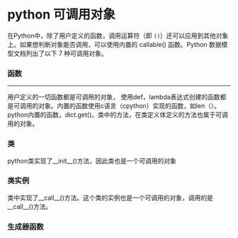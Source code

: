 # python 可调用对象
在Python中，除了用户定义的函数，调用运算符（即 `()`）还可以应用到其他对象上。如果想判断对象能否调用，可以使用内置的 callable() 函数。Python 数据模型文档列出了以下 7 种可调用对象。
### 函数
---
用户定义的一切函数都是可调用的对象， 使用def，lambda表达式创建的函数都是可调用的对象。内置的函数使用c语言（cpython）实现的函数，如len（）。python内置的函数，dict.get()。类中的方法，在类定义体定义的方法也属于可调用的对象。

### 类
python类实现了__init__()方法，因此类也是一个可调用的对象

### 类实例
类中实现了__call__()方法。这个类的实例也是一个可调用的对象，调用的是__call__()方法。

### 生成器函数


<!--stackedit_data:
eyJoaXN0b3J5IjpbLTE3OTUxODU1Miw4Njk2MTA5MTAsMTE4Nz
A5Mzg5NV19
-->